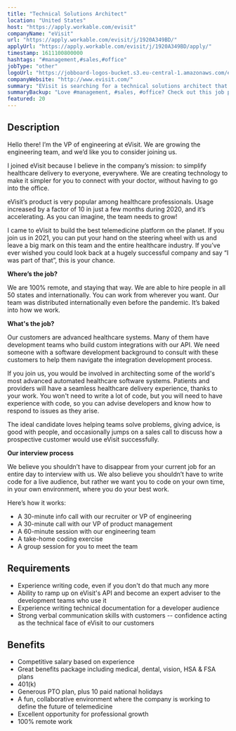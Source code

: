 ```yaml
---
title: "Technical Solutions Architect"
location: "United States"
host: "https://apply.workable.com/evisit"
companyName: "eVisit"
url: "https://apply.workable.com/evisit/j/1920A349BD/"
applyUrl: "https://apply.workable.com/evisit/j/1920A349BD/apply/"
timestamp: 1611100800000
hashtags: "#management,#sales,#office"
jobType: "other"
logoUrl: "https://jobboard-logos-bucket.s3.eu-central-1.amazonaws.com/evisit"
companyWebsite: "http://www.evisit.com/"
summary: "EVisit is searching for a technical solutions architect that has experience writing technical documentation for a developer audience, so you can advise developers and know how to respond to issues as they arise."
summaryBackup: "Love #management, #sales, #office? Check out this job post!"
featured: 20
---
```


## Description

Hello there! I’m the VP of engineering at eVisit. We are growing the engineering team, and we’d like you to consider joining us.

I joined eVisit because I believe in the company’s mission: to simplify healthcare delivery to everyone, everywhere. We are creating technology to make it simpler for you to connect with your doctor, without having to go into the office.

eVisit’s product is very popular among healthcare professionals. Usage increased by a factor of 10 in just a few months during 2020, and it’s accelerating. As you can imagine, the team needs to grow!

I came to eVisit to build the best telemedicine platform on the planet. If you join us in 2021, you can put your hand on the steering wheel with us and leave a big mark on this team and the entire healthcare industry. If you’ve ever wished you could look back at a hugely successful company and say “I was part of that”, this is your chance.

**Where’s the job?**

We are 100% remote, and staying that way. We are able to hire people in all 50 states and internationally. You can work from wherever you want. Our team was distributed internationally even before the pandemic. It’s baked into how we work.

**What's the job?**

Our customers are advanced healthcare systems. Many of them have development teams who build custom integrations with our API. We need someone with a software development background to consult with these customers to help them navigate the integration development process.

If you join us, you would be involved in architecting some of the world's most advanced automated healthcare software systems. Patients and providers will have a seamless healthcare delivery experience, thanks to your work. You won't need to write a lot of code, but you will need to have experience with code, so you can advise developers and know how to respond to issues as they arise.

The ideal candidate loves helping teams solve problems, giving advice, is good with people, and occasionally jumps on a sales call to discuss how a prospective customer would use eVisit successfully.

**Our interview process**

We believe you shouldn’t have to disappear from your current job for an entire day to interview with us. We also believe you shouldn’t have to write code for a live audience, but rather we want you to code on your own time, in your own environment, where you do your best work.

Here’s how it works:

*   A 30-minute info call with our recruiter or VP of engineering
*   A 30-minute call with our VP of product management
*   A 60-minute session with our engineering team
*   A take-home coding exercise
*   A group session for you to meet the team

## Requirements

*   Experience writing code, even if you don't do that much any more
*   Ability to ramp up on eVisit's API and become an expert adviser to the development teams who use it
*   Experience writing technical documentation for a developer audience
*   Strong verbal communication skills with customers -- confidence acting as the technical face of eVisit to our customers

## Benefits

*   Competitive salary based on experience
*   Great benefits package including medical, dental, vision, HSA & FSA plans
*   401(k)
*   Generous PTO plan, plus 10 paid national holidays
*   A fun, collaborative environment where the company is working to define the future of telemedicine
*   Excellent opportunity for professional growth
*   100% remote work
